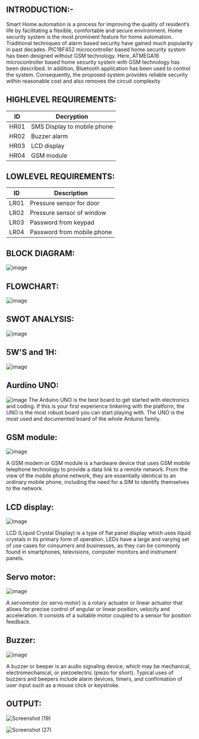 INTRODUCTION:-
------------------------------------------
 Smart Home automation is a process for improving the quality of resident’s life by facilitating a flexible, comfortable and secure environment. Home security system is the most prominent feature for home automation. Traditional techniques of alarm based security have gained much popularity in past decades. PIC18F452 microcontroller based home security system has been designed without GSM technology. Here, ATMEGA16 microcontroller based home security system with GSM technology has been described. In addition, Bluetooth application has been used to control the system. Consequently, the proposed system provides reliable security within reasonable cost and also removes the circuit complexity
 
  ## HIGHLEVEL REQUIREMENTS:
|ID|	Decryption|
|--|--|
|HR01	|SMS Display to mobile phone|
|HR02	|Buzzer alarm|
|HR03	|LCD display|
|HR04	|GSM module|

## LOWLEVEL REQUIREMENTS:
|ID|	Description|
|--|--|
|LR01|	Pressure sensor for door| 
|LR02|	Pressure sensor of window|
|LR03|	Password from keypad|
|LR04|	Password from mobile phone|

BLOCK DIAGRAM:
-------------------------------------------------------
![image](https://user-images.githubusercontent.com/98945509/155770249-e68d76e0-5d15-4e0f-99d8-d52eb91590ee.png)

FLOWCHART:
-------------------------------------------------------
![image](https://user-images.githubusercontent.com/98945509/155770137-e867122a-bba7-49fa-a231-cf122755f61b.png)

SWOT ANALYSIS:
 -------------------------------------------
 ![image](https://user-images.githubusercontent.com/98945509/155769530-a35c2caa-c6cc-474c-a389-2d13cba0cc11.png)
 
 5W'S and 1H:
---------------------------------------------
![image](https://user-images.githubusercontent.com/98945509/155769712-86273a2e-10fe-44c5-9cd7-4d44e18edf34.png)

Aurdino UNO:
----------------------------------------------
![image](https://user-images.githubusercontent.com/98945509/157293364-b37fa132-4599-498f-ad32-dc52d3f2d232.png)
The Arduino UNO is the best board to get started with electronics and coding. If this is your first experience tinkering with the platform, the UNO is the most robust board you can start playing with. The UNO is the most used and documented board of the whole Arduino family.

GSM module:
-------------------------------------------------------------------
![image](https://user-images.githubusercontent.com/98945509/157172241-091febad-69ef-482e-9193-e97c90651bed.png)

A GSM modem or GSM module is a hardware device that uses GSM mobile telephone technology to provide a data link to a remote network. From the view of the mobile phone network, they are essentially identical to an ordinary mobile phone, including the need for a SIM to identify themselves to the network.

LCD display:
-----------------------------------------------------------------------
![image](https://user-images.githubusercontent.com/98945509/157172641-bff21aac-1b29-4636-b455-bd5b373689b7.png)

LCD (Liquid Crystal Display) is a type of flat panel display which uses liquid crystals in its primary form of operation. LEDs have a large and varying set of use cases for consumers and businesses, as they can be commonly found in smartphones, televisions, computer monitors and instrument panels.

Servo motor:
----------------------------------------------------------------------
![image](https://user-images.githubusercontent.com/98945509/157172863-ff4026aa-cf4d-48f3-b5f3-67e31d9c2029.png)

A servomotor (or servo motor) is a rotary actuator or linear actuator that allows for precise control of angular or linear position, velocity and acceleration. It consists of a suitable motor coupled to a sensor for position feedback.

Buzzer:
-------------------------------------------------------------------
![image](https://user-images.githubusercontent.com/98945509/157173036-261f3fa3-2329-461a-a70a-06ad6c04c4ea.png)

A buzzer or beeper is an audio signaling device, which may be mechanical, electromechanical, or piezoelectric (piezo for short). Typical uses of buzzers and beepers include alarm devices, timers, and confirmation of user input such as a mouse click or keystroke.

OUTPUT:
-----------------------------------------------------------------------
![Screenshot (19)](https://user-images.githubusercontent.com/98945509/157293828-e4e81b4e-3f0a-4a77-a67e-a71a5bea56ed.png)


![Screenshot (27)](https://user-images.githubusercontent.com/98945509/157293906-a1889fa1-794b-42c0-bffd-e844d6a522ac.png)
